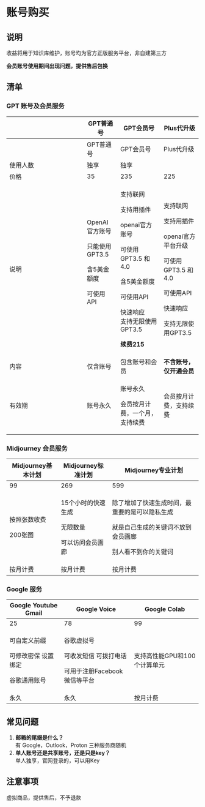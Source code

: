 # 账号购买

## 说明

收益将用于知识库维护，账号均为官方正版服务平台，非自建第三方

**会员账号使用期间出现问题，提供售后包换**



## **清单**

### GPT 账号及会员服务

<table data-header-hidden><thead><tr><th width="187"></th><th>GPT普通号</th><th>GPT会员号</th><th>Plus代升级</th></tr></thead><tbody><tr><td></td><td>GPT普通号</td><td>GPT会员号</td><td>Plus代升级</td></tr><tr><td>使用人数</td><td>独享</td><td>独享</td><td></td></tr><tr><td>价格</td><td>35</td><td>235</td><td>225</td></tr><tr><td>说明</td><td><p>OpenAI官方账号</p><p>只能使用GPT3.5</p><p>含5美金额度</p><p>可使用API</p><p><br></p></td><td><p>支持联网</p><p>支持用插件</p><p>openai官方账号</p><p>可使用GPT3.5 和 4.0</p><p>含5美金额度</p><p>可使用API</p><p>快速响应<br>支持无限使用GPT3.5</p><p><strong>续费215</strong></p></td><td><p>支持联网</p><p>支持用插件</p><p>openai官方平台升级</p><p>可使用GPT3.5 和 4.0</p><p>可使用API</p><p>快速响应</p><p>支持无限使用GPT3.5</p></td></tr><tr><td>内容</td><td>仅含账号</td><td>包含账号和会员</td><td><strong>不含账号，仅开通会员</strong></td></tr><tr><td>有效期</td><td>账号永久</td><td><p>账号永久</p><p>会员按月计费，一个月，支持续费</p></td><td>会员按月计费，支持续费</td></tr></tbody></table>

### Midjourney 会员服务

| Midjourney基本计划            | Midjourney标准计划                              | Midjourney专业计划                                                          |
| ------------------------- | ------------------------------------------- | ----------------------------------------------------------------------- |
| 99                        | 269                                         | 599                                                                     |
| <p>按照张数收费</p><p>200张图</p> | <p>15个小时的快速生成</p><p>无限数量</p><p>可以访问会员画廊</p> | <p>除了增加了快速生成时间，最重要的是可以隐私生成</p><p>就是自己生成的关键词不放到会员画廊</p><p>别人看不到你的关键词</p> |
| 按月计费                      | 按月计费                                        | 按月计费                                                                    |

### Google 服务 <a href="#q8wcm" id="q8wcm"></a>

| Google Youtube Gmail                        | Google Voice                                             | Google Colab      |
| ------------------------------------------- | -------------------------------------------------------- | ----------------- |
| 25                                          | 78                                                       | 99                |
| <p>可自定义前缀</p><p>可修改密保 设置绑定</p><p>谷歌通用账号</p> | <p>谷歌虚拟号</p><p>可收发短信 可拨打电话</p><p>可用于注册Facebook 微信等平台</p> | 支持高性能GPU和100个计算单元 |
| 永久                                          | 永久                                                       | 按月计费              |

## 常见问题

1. **邮箱的尾缀是什么？**\
   有 Google，Outlook，Proton 三种服务商随机
2. **单人账号还是共享账号，还是只是key？**\
   单人独享，官网登录的，可以用Key

## 注意事项

虚拟商品，提供售后，不予退款

